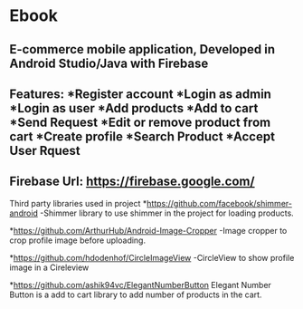 # Ebook
E-commerce mobile application, Developed in Android Studio/Java with Firebase
----------------------------------------
Features:
*Register account 
*Login as admin
*Login as user
*Add products
*Add to cart
*Send Request
*Edit or remove product from cart
*Create profile
*Search Product
*Accept User Rquest
----------------------------------------
Firebase Url:
https://firebase.google.com/
-------------------------------------
Third party libraries used in project
*https://github.com/facebook/shimmer-android
-Shimmer library to use shimmer in the project for loading products.

*https://github.com/ArthurHub/Android-Image-Cropper
-Image cropper to crop profile image before uploading.

*https://github.com/hdodenhof/CircleImageView
-CircleView to show profile image in a Cireleview

*https://github.com/ashik94vc/ElegantNumberButton
Elegant Number Button is a add to cart library to add number of products in the cart.
